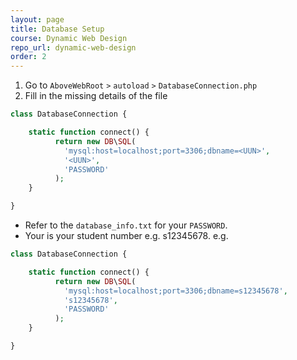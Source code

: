 ```yaml
---
layout: page
title: Database Setup
course: Dynamic Web Design
repo_url: dynamic-web-design
order: 2
---
```


1. Go to `AboveWebRoot` `>` `autoload` `>` `DatabaseConnection.php`
2. Fill in the missing details of the file

```php
class DatabaseConnection {

	static function connect() {
		  return new DB\SQL(
			'mysql:host=localhost;port=3306;dbname=<UUN>',
			'<UUN>',
			'PASSWORD'
		  );
	}

}
```

- Refer to the `database_info.txt` for your `PASSWORD`.
- Your <UUN> is your student number e.g. s12345678. e.g.

```php
class DatabaseConnection {

	static function connect() {
		  return new DB\SQL(
			'mysql:host=localhost;port=3306;dbname=s12345678',
			's12345678',
			'PASSWORD'
		  );
	}

}
```
